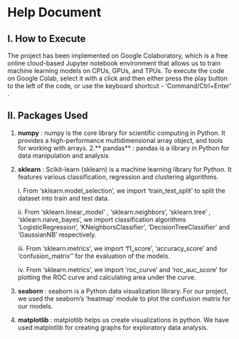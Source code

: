 # Help Document

## I. How to Execute

The project has been implemented on Google Colaboratory, which is a free online cloud-based Jupyter notebook environment that allows us to train machine learning models on CPUs, GPUs, and TPUs. To execute the code on Google Colab, select it with a click and then either press the play button to the left of the code, or use the keyboard shortcut - ‘Command/Ctrl+Enter’ .

## II. Packages Used

1. **numpy** : numpy is the core library for scientific computing in Python. It provides a high-performance multidimensional array object, and tools for working with arrays.
2.** pandas** : pandas is a library in Python for data manipulation and analysis
3. **sklearn** : Scikit-learn (sklearn) is a machine learning library for Python. It features various classification, regression and clustering algorithms.
     
     i.  From ‘sklearn.model_selection’,  we import ‘train_test_split’ to split the dataset into train and test  data.
     
     ii.  From ‘sklearn.linear_model’ , ‘sklearn.neighbors’, ‘sklearn.tree’ , ‘sklearn.naive_bayes’, we import classification algorithms  ‘LogisticRegression’,          ‘KNeighborsClassifier’, ‘DecisionTreeClassifier’ and ‘GaussianNB’ respectively.
  
     iii.  From ‘sklearn.metrics’, we import ‘f1_score’, ‘accuracy_score’ and ‘confusion_matrix’’ for the    evaluation of the models.
  
     iv. From ‘sklearn.metrics’, we import ‘roc_curve’ and ‘roc_auc_score’ for plotting the ROC curve and calculating area under the curve.
4. **seaborn** : seaborn is a Python data visualization library. For our project, we used the seaborn’s ‘heatmap’ module to plot the confusion matrix for our models.
5. **matplotlib** : matplotlib helps us create visualizations in python. We have used matplotlib for creating graphs for exploratory data analysis.
